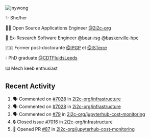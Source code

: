 ![jnywong](https://readme-typing-svg.demolab.com/?font=Intel+One+Mono&size=36&duration=3000&pause=1000&color=6bc46d&vCenter=true&width=170&lines=jnywong)

✨ She/her

👩‍💻 Open Source Applications Engineer [@2i2c-org](https://2i2c.org/)

🐻 Ex-Research Software Engineer [@bear-rsg](https://github.com/bear-rsg) [@baskerville-hpc](https://github.com/baskerville-hpc) 

🇫🇷 Former post-doctorante [@IPGP](https://github.com/IPGP) et [@ISTerre](https://www.isterre.fr/) 

💧 PhD graduate [@CDTFluidsLeeds](https://fluid-dynamics.leeds.ac.uk/) 

⌨️ Mech keeb enthusiast 

## Recent Activity 

<!--START_SECTION:activity-->
1. 🗣 Commented on [#7028](https://github.com/2i2c-org/infrastructure/issues/7028#issuecomment-3451419513) in [2i2c-org/infrastructure](https://github.com/2i2c-org/infrastructure)
2. 🗣 Commented on [#7028](https://github.com/2i2c-org/infrastructure/issues/7028#issuecomment-3451412031) in [2i2c-org/infrastructure](https://github.com/2i2c-org/infrastructure)
3. 🗣 Commented on [#79](https://github.com/2i2c-org/jupyterhub-cost-monitoring/issues/79#issuecomment-3443501496) in [2i2c-org/jupyterhub-cost-monitoring](https://github.com/2i2c-org/jupyterhub-cost-monitoring)
4. 🔒 Closed issue [#7016](https://github.com/2i2c-org/infrastructure/issues/7016) in [2i2c-org/infrastructure](https://github.com/2i2c-org/infrastructure)
5. 💪 Opened PR [#87](undefined) in [2i2c-org/jupyterhub-cost-monitoring](https://github.com/2i2c-org/jupyterhub-cost-monitoring)
<!--END_SECTION:activity-->
